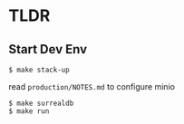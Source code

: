# TLDR

## Start Dev Env

```shell
$ make stack-up
```

read `production/NOTES.md` to configure minio

```shell
$ make surrealdb
$ make run
```
